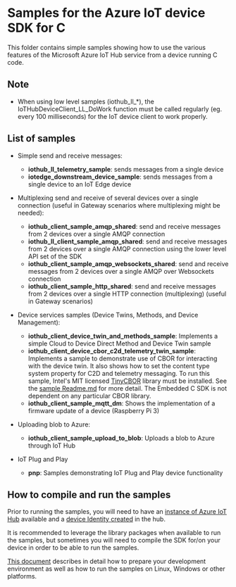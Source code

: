 # Samples for the Azure IoT device SDK for C

This folder contains simple samples showing how to use the various features of the Microsoft Azure IoT Hub service from a device running C code.

## Note
* When using low level samples (iothub_ll_*), the IoTHubDeviceClient_LL_DoWork function must be called regularly (eg. every 100 milliseconds) for the IoT device client to work properly.

## List of samples

* Simple send and receive messages:
  * **iothub_ll_telemetry_sample**: sends messages from a single device
  * **iotedge_downstream_device_sample**: sends messages from a single device to an IoT Edge device

* Multiplexing send and receive of several devices over a single connection (useful in Gateway scenarios where multiplexing might be needed):
  * **iothub_client_sample_amqp_shared**: send and receive messages from 2 devices over a single AMQP connection
  * **iothub_ll_client_sample_amqp_shared**: send and receive messages from 2 devices over a single AMQP connection using the lower level API set of the SDK
  * **iothub_client_sample_amqp_websockets_shared**: send and receive messages from 2 devices over a single AMQP over Websockets connection
  * **iothub_client_sample_http_shared**: send and receive messages from 2 devices over a single HTTP connection (multiplexing) (useful in Gateway scenarios)

* Device services samples (Device Twins, Methods, and Device Management):
  * **iothub_client_device_twin_and_methods_sample**: Implements a simple Cloud to Device Direct Method and Device Twin sample
  * **iothub_client_device_cbor_c2d_telemetry_twin_sample**: Implements a sample to demonstrate use of CBOR for interacting with the device twin. It also shows how to set the content type system property for C2D and telemetry messaging. To run this sample, Intel's MIT licensed [TinyCBOR](https://github.com/intel/tinycbor) library must be installed. See the [sample Readme.md](https://github.com/azure/azure-iot-sdk-c/blob/master/iothub_client/samples/iothub_client_device_cbor_c2d_telemetry_twin_sample/readme.md) for more detail. The Embedded C SDK is not dependent on any particular CBOR library.
  * **iothub_client_sample_mqtt_dm**: Shows the implementation of a firmware update of a device (Raspberry Pi 3)

* Uploading blob to Azure:
  * **iothub_client_sample_upload_to_blob**: Uploads a blob to Azure through IoT Hub

* IoT Plug and Play
  * **pnp**: Samples demonstrating IoT Plug and Play device functionality

## How to compile and run the samples

Prior to running the samples, you will need to have an [instance of Azure IoT Hub][lnk-setup-iot-hub]  available and a [device Identity created][lnk-manage-iot-hub] in the hub.

It is recommended to leverage the library packages when available to run the samples, but sometimes you will need to compile the SDK for/on your device in order to be able to run the samples.

[This document][devbox-setup] describes in detail how to prepare your development environment as well as how to run the samples on Linux, Windows or other platforms.

[devbox-setup]: ../../doc/devbox_setup.md
[lnk-setup-iot-hub]: https://aka.ms/howtocreateazureiothub
[lnk-manage-iot-hub]: https://aka.ms/manageiothub
